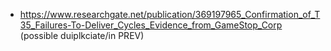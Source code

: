 - https://www.researchgate.net/publication/369197965_Confirmation_of_T35_Failures-To-Deliver_Cycles_Evidence_from_GameStop_Corp (possible duiplkciate/in PREV)
